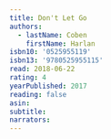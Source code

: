 ```yaml
---
title: Don't Let Go
authors:
  - lastName: Coben
    firstName: Harlan
isbn10: '0525955119'
isbn13: '9780525955115'
read: 2018-06-22
rating: 4
yearPublished: 2017
reading: false
asin:
subtitle:
narrators:
---
```

